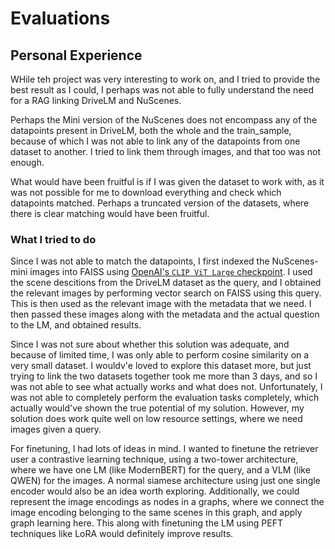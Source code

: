 # Evaluations

## Personal Experience

WHile teh project was very interesting to work on, and I tried to provide the best result as I could, I perhaps was not able to fully understand the need for a RAG linking DriveLM and NuScenes.

Perhaps the Mini version of the NuScenes does not encompass any of the datapoints present in DriveLM, both the whole and the train_sample, because of which I was not able to link any of the datapoints from one dataset to another. I tried to link them through images, and that too was not enough.

What would have been fruitful is if I was given the dataset to work with, as it was not possible for me to download everything and check which datapoints matched. Perhaps a truncated version of the datasets, where there is clear matching would have been fruitful.

### What I tried to do

Since I was not able to match the datapoints, I first indexed the NuScenes-mini images into FAISS using [OpenAI's `CLIP ViT Large` checkpoint](https://huggingface.co/openai/clip-vit-large-patch14). I used the scene descitions from the DriveLM dataset as the query, and I obtained the relevant images by performing vector search on FAISS using this query. This is then used as the relevant image with the metadata that we need. I then passed these images along with the metadata and the actual question to the LM, and obtained results.

Since I was not sure about whether this solution was adequate, and because of limited time, I was only able to perform cosine similarity on a very small dataset. I wouldv'e loved to explore this dataset more, but just trying to link the two datasets together took me more than 3 days, and so I was not able to see what actually works and what does not. Unfortunately, I was not able to completely perform the evaluation tasks completely, which actually would've shown the true potential of my solution. However, my solution does work quite well on low resource settings, where we need images given a query.

For finetuning, I had lots of ideas in mind. I wanted to finetune the retriever user a contrastive learning technique, using a two-tower architecture, where we have one LM (like ModernBERT) for the query, and a VLM (like QWEN) for the images. A normal siamese architecture using just one single encoder would also be an idea worth exploring. Additionally, we could represent the image encodings as nodes in a graphs, where we connect the image encoding belonging to the same scenes in this graph, and apply graph learning here. This along with finetuning the LM using PEFT techniques like LoRA would definitely improve results.

